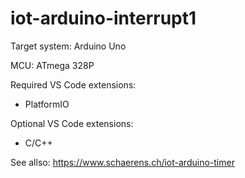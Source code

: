 # iot-arduino-interrupt1

Target system: Arduino Uno

MCU: ATmega 328P

Required VS Code extensions:
- PlatformIO

Optional VS Code extensions:
- C/C++

See allso: https://www.schaerens.ch/iot-arduino-timer
